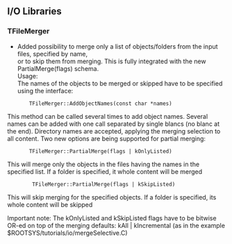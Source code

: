 ## I/O Libraries

### TFileMerger

-   Added possibility to merge only a list of objects/folders from the
    input files, specified by name, \
    or to skip them from merging. This is fully integrated with the new
    PartialMerge(flags) schema. \
     Usage: \
    The names of the objects to be merged or skipped have to be
    specified using the interface:

``` {.cpp}
       TFileMerger::AddObjectNames(const char *names)
```

   This method can be called several times to add object names. Several
   names can be added with one call separated by single blancs (no
   blanc at the end). Directory names are accepted, applying the
   merging selection to all content. Two new options are being
   supported for partial merging:

``` {.cpp}
       TFileMerger::PartialMerge(flags | kOnlyListed)
```            

   This will merge only the objects in the files having the names in
   the specified list. If a folder is specified, it whole content will
   be merged

``` {.cpp}
        TFileMerger::PartialMerge(flags | kSkipListed)  
```           

   This will skip merging for the specified objects. If a folder is
   specified, its whole content will be skipped

   Important note:
   The kOnlyListed and kSkipListed flags have to be bitwise OR-ed 
   on top of the merging defaults: kAll | kIncremental (as in the example $ROOTSYS/tutorials/io/mergeSelective.C)


